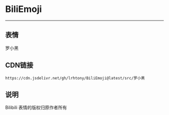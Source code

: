 
# BiliEmoji
---
## 表情
罗小黑
## CDN链接
```
https://cdn.jsdelivr.net/gh/lrhtony/BiliEmoji@latest/src/罗小黑
```
## 说明
Bilibili 表情的版权归原作者所有
